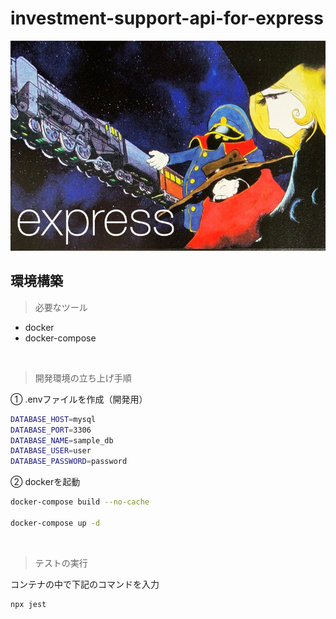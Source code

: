 # investment-support-api-for-express

![logo](./brand/express.jpg "ロゴ")

## 環境構築

> 必要なツール

- docker
- docker-compose

&nbsp;

> 開発環境の立ち上げ手順

① .envファイルを作成（開発用）
```bash
DATABASE_HOST=mysql
DATABASE_PORT=3306
DATABASE_NAME=sample_db
DATABASE_USER=user
DATABASE_PASSWORD=password
```

② dockerを起動
```bash
docker-compose build --no-cache

docker-compose up -d
```

&nbsp;

> テストの実行

コンテナの中で下記のコマンドを入力

```bash
npx jest
```
